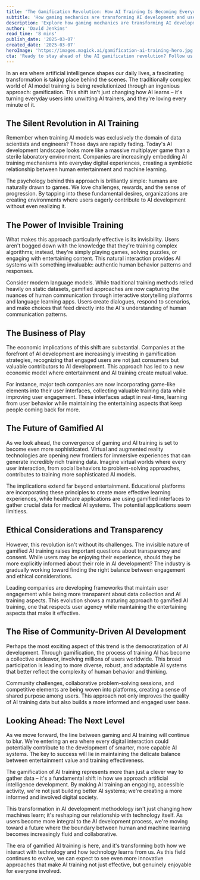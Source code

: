 ```yaml
---
title: 'The Gamification Revolution: How AI Training Is Becoming Everyone's Favorite Pastime'
subtitle: 'How gaming mechanics are transforming AI development and user engagement'
description: 'Explore how gaming mechanics are transforming AI development and user engagement by turning complex machine learning processes into entertaining activities for everyday users. Discover how the convergence of entertainment and AI development is creating a new paradigm of engaged users and sophisticated AI systems.'
author: 'David Jenkins'
read_time: '8 mins'
publish_date: '2025-03-07'
created_date: '2025-03-07'
heroImage: 'https://images.magick.ai/gamification-ai-training-hero.jpg'
cta: 'Ready to stay ahead of the AI gamification revolution? Follow us on LinkedIn for daily insights into how entertainment and technology are shaping the future of AI development.'
---
```


In an era where artificial intelligence shapes our daily lives, a fascinating transformation is taking place behind the scenes. The traditionally complex world of AI model training is being revolutionized through an ingenious approach: gamification. This shift isn't just changing how AI learns – it's turning everyday users into unwitting AI trainers, and they're loving every minute of it.

## The Silent Revolution in AI Training

Remember when training AI models was exclusively the domain of data scientists and engineers? Those days are rapidly fading. Today's AI development landscape looks more like a massive multiplayer game than a sterile laboratory environment. Companies are increasingly embedding AI training mechanisms into everyday digital experiences, creating a symbiotic relationship between human entertainment and machine learning.

The psychology behind this approach is brilliantly simple: humans are naturally drawn to games. We love challenges, rewards, and the sense of progression. By tapping into these fundamental desires, organizations are creating environments where users eagerly contribute to AI development without even realizing it.

## The Power of Invisible Training

What makes this approach particularly effective is its invisibility. Users aren't bogged down with the knowledge that they're training complex algorithms; instead, they're simply playing games, solving puzzles, or engaging with entertaining content. This natural interaction provides AI systems with something invaluable: authentic human behavior patterns and responses.

Consider modern language models. While traditional training methods relied heavily on static datasets, gamified approaches are now capturing the nuances of human communication through interactive storytelling platforms and language learning apps. Users create dialogues, respond to scenarios, and make choices that feed directly into the AI's understanding of human communication patterns.

## The Business of Play

The economic implications of this shift are substantial. Companies at the forefront of AI development are increasingly investing in gamification strategies, recognizing that engaged users are not just consumers but valuable contributors to AI development. This approach has led to a new economic model where entertainment and AI training create mutual value.

For instance, major tech companies are now incorporating game-like elements into their user interfaces, collecting valuable training data while improving user engagement. These interfaces adapt in real-time, learning from user behavior while maintaining the entertaining aspects that keep people coming back for more.

## The Future of Gamified AI

As we look ahead, the convergence of gaming and AI training is set to become even more sophisticated. Virtual and augmented reality technologies are opening new frontiers for immersive experiences that can generate incredibly rich training data. Imagine virtual worlds where every user interaction, from social behaviors to problem-solving approaches, contributes to training more sophisticated AI models.

The implications extend far beyond entertainment. Educational platforms are incorporating these principles to create more effective learning experiences, while healthcare applications are using gamified interfaces to gather crucial data for medical AI systems. The potential applications seem limitless.

## Ethical Considerations and Transparency

However, this revolution isn't without its challenges. The invisible nature of gamified AI training raises important questions about transparency and consent. While users may be enjoying their experience, should they be more explicitly informed about their role in AI development? The industry is gradually working toward finding the right balance between engagement and ethical considerations.

Leading companies are developing frameworks that maintain user engagement while being more transparent about data collection and AI training aspects. This evolution shows a maturing approach to gamified AI training, one that respects user agency while maintaining the entertaining aspects that make it effective.

## The Rise of Community-Driven AI Development

Perhaps the most exciting aspect of this trend is the democratization of AI development. Through gamification, the process of training AI has become a collective endeavor, involving millions of users worldwide. This broad participation is leading to more diverse, robust, and adaptable AI systems that better reflect the complexity of human behavior and thinking.

Community challenges, collaborative problem-solving sessions, and competitive elements are being woven into platforms, creating a sense of shared purpose among users. This approach not only improves the quality of AI training data but also builds a more informed and engaged user base.

## Looking Ahead: The Next Level

As we move forward, the line between gaming and AI training will continue to blur. We're entering an era where every digital interaction could potentially contribute to the development of smarter, more capable AI systems. The key to success will lie in maintaining the delicate balance between entertainment value and training effectiveness.

The gamification of AI training represents more than just a clever way to gather data – it's a fundamental shift in how we approach artificial intelligence development. By making AI training an engaging, accessible activity, we're not just building better AI systems; we're creating a more informed and involved digital society.

This transformation in AI development methodology isn't just changing how machines learn; it's reshaping our relationship with technology itself. As users become more integral to the AI development process, we're moving toward a future where the boundary between human and machine learning becomes increasingly fluid and collaborative.

The era of gamified AI training is here, and it's transforming both how we interact with technology and how technology learns from us. As this field continues to evolve, we can expect to see even more innovative approaches that make AI training not just effective, but genuinely enjoyable for everyone involved.